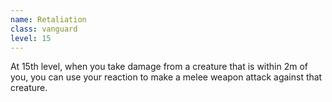 ```yaml
---
name: Retaliation
class: vanguard
level: 15
---
```

At 15th level, when you take damage from a creature that is within 2m of you, you can use your reaction to make a melee weapon attack
against that creature.
